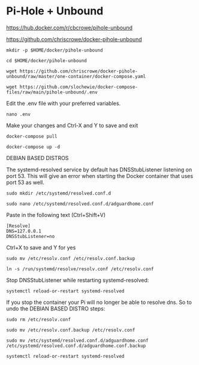 # Pi-Hole + Unbound
https://hub.docker.com/r/cbcrowe/pihole-unbound

https://github.com/chriscrowe/docker-pihole-unbound

```
mkdir -p $HOME/docker/pihole-unbound
```
```
cd $HOME/docker/pihole-unbound
```
```
wget https://github.com/chriscrowe/docker-pihole-unbound/raw/master/one-container/docker-compose.yaml
```
```
wget https://github.com/slochewie/docker-compose-files/raw/main/pihole-unbound/.env
```
Edit the .env file with your preferred variables.
```
nano .env
```
Make your changes and Ctrl-X and Y to save and exit
```
docker-compose pull
```
```
docker-compose up -d
```


DEBIAN BASED DISTROS

The systemd-resolved service by default has DNSStubListener
listening on port 53. This will give an error when starting
the Docker container that uses port 53 as well.

```
sudo mkdir /etc/systemd/resolved.conf.d
```
```
sudo nano /etc/systemd/resolved.conf.d/adguardhome.conf
```
Paste in the following text (Ctrl+Shift+V)
```
[Resolve]
DNS=127.0.0.1
DNSStubListener=no
```
Ctrl+X to save and Y for yes
```
sudo mv /etc/resolv.conf /etc/resolv.conf.backup
```
```
ln -s /run/systemd/resolve/resolv.conf /etc/resolv.conf
```
Stop DNSStubListener while restarting systemd-resolved:
```
systemctl reload-or-restart systemd-resolved
```

If you stop the container your Pi will no longer be able to resolve dns.
So to undo the DEBIAN BASED DISTRO steps:
```
sudo rm /etc/resolv.conf
```
```
sudo mv /etc/resolv.conf.backup /etc/resolv.conf
```
```
sudo mv /etc/systemd/resolved.conf.d/adguardhome.conf /etc/systemd/resolved.conf.d/adguardhome.conf.backup
```
```
systemctl reload-or-restart systemd-resolved
```

